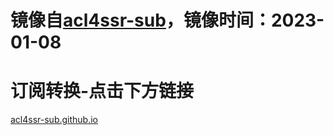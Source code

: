 # 镜像自[acl4ssr-sub](https://acl4ssr-sub.github.io/)，镜像时间：2023-01-08


# 订阅转换-点击下方链接

[acl4ssr-sub.github.io](https://acl4ssr-sub.github.io/)
